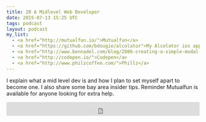 ```yaml
---
title: 20 A Midlevel Web Developer
date: 2015-07-13 15:25 UTC
tags: podcast
layout: podcast
my_list:
  - <a href="http://mutualfun.io/">Mutualfun</a>
  - <a href="https://github.com/bdougie/alcolator">My Alcolator ios app</a>
  - <a href="http://www.bennadel.com/blog/2806-creating-a-simple-modal-system-in-angularjs.htm">Modals in Angular</a>
  - <a href="http://codepen.io/">Codepen</a>
  - <a href="http://www.philzcoffee.com/">Phillz</a>
---
```

I explain what a mid level dev is and how I plan to set myself apart
to become one. I also share some bay area insider tips. Reminder Mutualfun is available for anyone looking for extra help.

<iframe frameborder='0' height='36px' scrolling='no' seamless src='https://simplecast.fm/e/14070?style=light' width='100%'></iframe>

